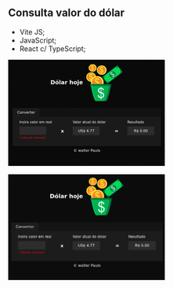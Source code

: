 ## Consulta valor do dólar

* Vite JS;
* JavaScript;
* React c/ TypeScript;


![valor](./public/dolar.gif)

  <img src="./public/dolar.png" targer="_blank" alt="Dolar hoje" width="320" height="auto"/> 
